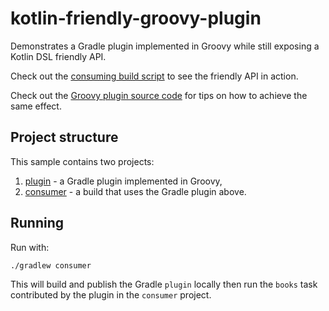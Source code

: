 # kotlin-friendly-groovy-plugin 

Demonstrates a Gradle plugin implemented in Groovy while still exposing a Kotlin DSL friendly API.

Check out the [consuming build script](./consumer/build.gradle.kts#L6) to see the friendly API in action.

Check out the [Groovy plugin source code](./plugin/src/main/groovy/my/DocumentationPlugin.groovy#L5) for tips on how to achieve the same effect. 


## Project structure

This sample contains two projects:

 1. [plugin](./plugin) - a Gradle plugin implemented in Groovy,
 2. [consumer](./consumer) - a build that uses the Gradle plugin above.

## Running

Run with:

    ./gradlew consumer

This will build and publish the Gradle `plugin` locally then run the `books` task contributed by the plugin in the `consumer` project. 
